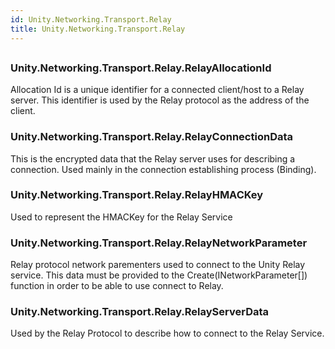 ```yaml
---  
id: Unity.Networking.Transport.Relay  
title: Unity.Networking.Transport.Relay  
---
```


## 

<div class="markdown level0 summary">

</div>

<div class="markdown level0 conceptual">

</div>

<div class="markdown level0 remarks">

</div>

## 

### Unity.Networking.Transport.Relay.RelayAllocationId

<div class="section">

Allocation Id is a unique identifier for a connected client/host to a
Relay server. This identifier is used by the Relay protocol as the
address of the client.

</div>

### Unity.Networking.Transport.Relay.RelayConnectionData

<div class="section">

This is the encrypted data that the Relay server uses for describing a
connection. Used mainly in the connection establishing process
(Binding).

</div>

### Unity.Networking.Transport.Relay.RelayHMACKey

<div class="section">

Used to represent the HMACKey for the Relay Service

</div>

### Unity.Networking.Transport.Relay.RelayNetworkParameter

<div class="section">

Relay protocol network parementers used to connect to the Unity Relay
service. This data must be provided to the Create(INetworkParameter\[\])
function in order to be able to use connect to Relay.

</div>

### Unity.Networking.Transport.Relay.RelayServerData

<div class="section">

Used by the Relay Protocol to describe how to connect to the Relay
Service.

</div>
